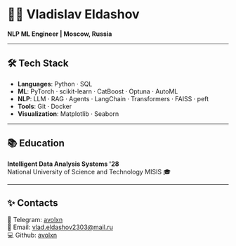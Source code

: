 # 👨‍💻 Vladislav Eldashov 
**NLP ML Engineer | Moscow, Russia**  

---

## 🛠️ Tech Stack  
- **Languages**: Python · SQL
- **ML**: PyTorch · scikit-learn · CatBoost · Optuna · AutoML
- **NLP**: LLM · RAG · Agents · LangChain · Transformers · FAISS · peft
- **Tools**: Git · Docker
- **Visualization**: Matplotlib · Seaborn  

---

## 📚 Education  
**Intelligent Data Analysis Systems '28**  
National University of Science and Technology MISIS 🎓  

---

## ✨ Contacts 
📱 Telegram: [avolxn](https://t.me/avolxn)  
📧 Email: [vlad.eldashov2303@mail.ru](mailto:vlad.eldashov2303@mail.ru)  
💻 Github: [avolxn](https://github.com/avolxn)  
